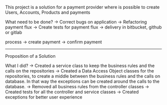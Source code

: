 This project is a solution for a payment provider where is possible to create 
Users, Accounts, Products and payments


What need to be done?
	-> Correct bugs on application
	-> Refactoring payment flux
	-> Create tests for payment flux
	-> delivery in bitbucket, github or gitlab
	


process ->
	create payment -> confirm payment
	
------------------------------------------------------------------------------------

Proposition of a Solution

What I did?
	-> Created a service class to keep the business rules and the calls on the repositories
	-> Created a Data Access Object classes for the repositories, to create a middle between the business rules and the calls on database. In that way the exceptions can be created around the calls to the database.
	-> Removed all business rules from the controller classes
	-> Created tests for all the controller and service classes
	-> Created exceptions for better user experience



